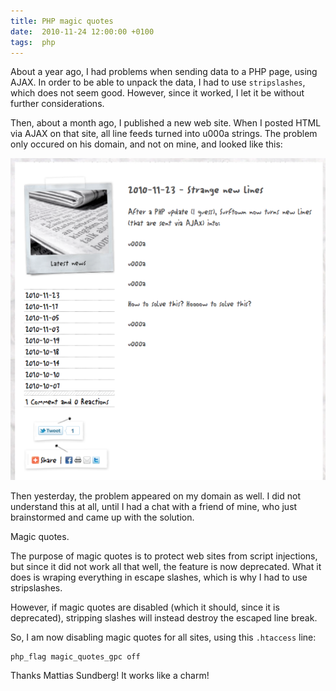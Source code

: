 ```yaml
---
title: PHP magic quotes
date:  2010-11-24 12:00:00 +0100
tags:  php
---
```



About a year ago, I had problems when sending data to a PHP page, using AJAX. In
order to be able to unpack the data, I had to use `stripslashes`, which does not
seem good. However, since it worked, I let it be without further considerations.

Then, about a month ago, I published a new web site. When I posted HTML via AJAX
on that site, all line feeds turned into u000a strings. The problem only occured
on his domain, and not on mine, and looked like this:

![Magic quotes](/assets/blog/2010-11-24.png "Magic quotes in action")

Then yesterday, the problem appeared on my domain as well. I did not understand
this at all, until I had a chat with a friend of mine, who just brainstormed and
came up with the solution.

Magic quotes.

The purpose of magic quotes is to protect web sites from script injections, but
since it did not work all that well, the feature is now deprecated. What it does
is wraping everything in escape slashes, which is why I had to use stripslashes.

However, if magic quotes are disabled (which it should, since it is deprecated),
stripping slashes will instead destroy the escaped line break.

So, I am now disabling magic quotes for all sites, using this `.htaccess` line:

	php_flag magic_quotes_gpc off

Thanks Mattias Sundberg! It works like a charm!
